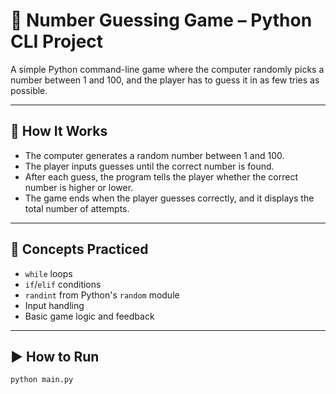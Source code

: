 # 🎯 Number Guessing Game – Python CLI Project

A simple Python command-line game where the computer randomly picks a number between 1 and 100, and the player has to guess it in as few tries as possible.

---

## 🧠 How It Works

- The computer generates a random number between 1 and 100.
- The player inputs guesses until the correct number is found.
- After each guess, the program tells the player whether the correct number is higher or lower.
- The game ends when the player guesses correctly, and it displays the total number of attempts.

---

## 🧠 Concepts Practiced

- `while` loops
- `if`/`elif` conditions
- `randint` from Python's `random` module
- Input handling
- Basic game logic and feedback

---

## ▶️ How to Run

```bash
python main.py
